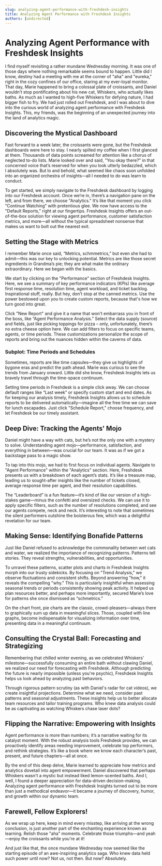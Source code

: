 ```yaml
---
slug: analyzing-agent-performance-with-freshdesk-insights
title: Analyzing Agent Performance with Freshdesk Insights
authors: [undirected]
---
```



# Analyzing Agent Performance with Freshdesk Insights

I find myself revisiting a rather mundane Wednesday morning. It was one of those days where nothing remarkable seems bound to happen. Little did I know, destiny had a meeting with me at the corner of "aha" and "eureka," right in the cozy confines of our office, staring at my ever-loyal monitor. That day, Marie happened to bring a colossal plate of croissants, and Daniel wouldn’t stop pontificating about his new cat, Whiskers, who actually likes baths. As much as I wanted to high-five Whiskers for defying nature, I had bigger fish to fry. We had just rolled out Freshdesk, and I was about to dive into the curious world of analyzing agent performance with Freshdesk Insights. This, my friends, was the beginning of an unexpected journey into the land of analytics magic.

## Discovering the Mystical Dashboard

Fast forward to a week later, the croissants were gone, but the Freshdesk dashboards were here to stay. I nearly spilled my coffee when I first glanced at them. Thousands of data points screamed for attention like a chorus of neglected to-do lists. Marie looked over and said, "You okay there?" in that concerned voice that’s reserved for when you look utterly bedazzled, which I absolutely was. But lo and behold, what seemed like chaos soon unfolded into an organized orchestra of insights—all I needed to do was learn to conduct.

To get started, we simply navigate to the Freshdesk dashboard by logging into our Freshdesk account. Once we’re in, there’s a navigation pane on the left, and from there, we choose "Analytics." It’s like that moment you click “Continue Watching” with pretentious glee. We now have access to the "Default Reports," right at our fingertips. Freshdesk Insights offers an out-of-the-box solution for viewing agent performance, customer satisfaction metrics, and more—all without the typical spreadsheet nonsense that makes us want to bolt out the nearest exit.

## Setting the Stage with Metrics

I remember Marie once said, “Metrics, schmmetrics,” but even she had to admit—this was our key to unlocking potential. Metrics are like those secret ingredients in Grandma’s pie; they are what make the ordinary extraordinary. Here we began with the basics.

We start by clicking on the "Performance" section of Freshdesk Insights. Here, we see a summary of key performance indicators (KPIs) like average first response time, resolution time, agent workload, and ticket backlog. Inspirational stuff, really. But hey, don’t stop at the canned metrics. Use the power bestowed upon you to create custom reports, because that's how we turn good into great. 

Click "New Report" and give it a name that won't embarrass you in front of the boss, like “Agent Performance Analysis.” Select the data supply (source) and fields, just like picking toppings for pizza – only, unfortunately, there’s no extra cheese option here. We can add filters to focus on specific teams, agents, or time periods. These customizations personalize the scope of reports and bring out the nuances hidden within the caverns of data.

### Subplot: Time Periods and Schedules

Sometimes, reports are like time capsules—they give us highlights of bygone eras and predict the path ahead. Marie was curious to see the trends from January onward. Little did she know, Freshdesk Insights lets us bravely travel through the time-space continuum.

Setting time periods in Freshdesk is a simple click away. We can choose default ranges like “Last week” or specify custom start and end dates. As for keeping our analysis timely, Freshdesk Insights allows us to schedule reports to be delivered automatically—imagine all the free time we can save for lunch escapades. Just click "Schedule Report," choose frequency, and let Freshdesk be our timely assistant.

## Deep Dive: Tracking the Agents' Mojo

Daniel might have a way with cats, but he’s not the only one with a mystery to solve. Understanding agent mojo—performance, satisfaction, and everything in between—was crucial for our team. It was as if we got a backstage pass to a magic show. 

To tap into this mojo, we had to first focus on individual agents. Navigate to "Agent Performance" within the "Analytics" section. Here, Freshdesk presents us with a breakdown of each agent’s stats. It’s like a treasure map, leading us to sought-after insights like the number of tickets closed, average response time per agent, and their resolution capabilities.

The “Leaderboard” is a fun feature—it’s kind of like our version of a high-stakes game—minus the confetti and oversized checks. We can use it to apply specific filters, such as the number of resolutions completed, and see our agents compete, neck and neck. It’s interesting to note that sometimes the silent performers outshine the boisterous few, which was a delightful revelation for our team.

## Making Sense: Identifying Bonafide Patterns

Just like Daniel refused to acknowledge the commonality between wet cats and water, we realized the importance of recognizing patterns. Patterns tell stories. They reveal strengths, vulnerabilities, and opportunities. 

To unravel these patterns, scatter plots and charts in Freshdesk Insights morph into our trusty sidekicks. By focusing on "Trend Analysis," we observe fluctuations and consistent shifts. Beyond answering "how," it reveals the compelling "why." This is particularly insightful when assessing seasonal trends or periods consistently showing peak activity. It helped us plan resources better, and perhaps more importantly, secured Marie’s love for patterns she once dismissed as “schmetrics.”

On the chart front, pie charts are the classic, crowd-pleasers—always there to graphically sum up data in meaningful slices. Those, coupled with line graphs, become indispensable for visualizing information over time, presenting data in a meaningful continuum.

## Consulting the Crystal Ball: Forecasting and Strategizing

Remembering that chilled winter evening, as we celebrated Whiskers' milestone—successfully consuming an entire bath without clawing Daniel, we realized our need for forecasting with Freshdesk. Although predicting the future is nearly impossible (unless you're psychic), Freshdesk Insights helps us look ahead by analyzing past behaviors.

Through rigorous pattern scrutiny (as with Daniel's radar for cat videos), we create insightful projections. Determine what we need, consider past patterns and seasonal adjustments. These insights help us to better allocate team resources and tailor training programs. Who knew data analysis could be as captivating as watching Whiskers chase laser dots?

## Flipping the Narrative: Empowering with Insights

Agent performance is more than numbers; it’s a narrative waiting for its catalyst moment. With the robust analysis tools Freshdesk provides, we can proactively identify areas needing improvement, celebrate top performers, and rethink strategies. It’s like a book where we know each character’s past, present, and future chapters—all at once.

By the end of this deep delve, Marie learned to appreciate how metrics and analytics dovetail into agent empowerment. Daniel discovered that perhaps Whiskers wasn't a mystic but instead liked lemon-scented baths. And I, well, I found a deeper appreciation for data-driven decision-making. Analyzing agent performance with Freshdesk Insights turned out to be more than just a methodical endeavor—it became a journey of discovery, humor, and growth within our dynamic team.

## Farewell, Fellow Explorers!

As we wrap up here, keep in mind every misstep, like arriving at the wrong conclusion, is just another part of the enchanting experience known as learning. Relish those "aha" moments. Celebrate those triumphs—and yeah—enjoy the croissants while you're at it!

And just like that, the once mundane Wednesday now seemed like the starting episode of an awe-inspiring analytics saga. Who knew data held such power until now? Not us, not then. But now? Absolutely.